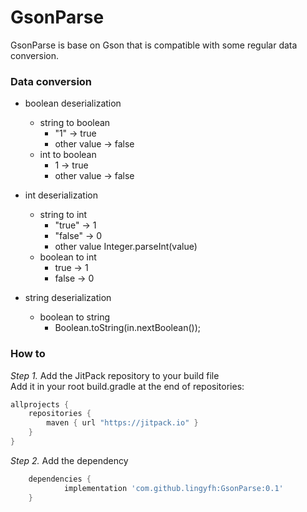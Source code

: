 # GsonParse

GsonParse is base on Gson that is compatible with some regular data conversion.

### Data conversion
* boolean deserialization 
  * string to boolean
    * "1" -> true
    * other value -> false
  * int to boolean
    * 1 -> true
    * other value -> false

* int deserialization
  * string to int
    * "true" -> 1
    * "false" -> 0
    * other value Integer.parseInt(value)
  * boolean to int
    * true -> 1
    * false -> 0

* string deserialization
  * boolean to string
    * Boolean.toString(in.nextBoolean());


### How to
*Step 1.* Add the JitPack repository to your build file
<br>
Add it in your root build.gradle at the end of repositories:
``` gradle 
allprojects {
    repositories {
        maven { url "https://jitpack.io" }
    }
}
```

*Step 2.* Add the dependency

```gradle
	dependencies {
	        implementation 'com.github.lingyfh:GsonParse:0.1'
	}
```
